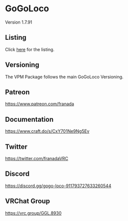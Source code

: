 # GoGoLoco

Version 1.7.91

## Listing

Click [here](https://Franada.github.io/GoLoco/index.json) for the listing.

## Versioning

The VPM Package follows the main GoGoLoco Versioning.

## Patreon

<https://www.patreon.com/franada>

## Documentation

<https://www.craft.do/s/CxY701Ne9Ng5Ev>

## Twitter

<https://twitter.com/franadaVRC>

## Discord

<https://discord.gg/gogo-loco-911793727633260544>

## VRChat Group

<https://vrc.group/GGL.8930>
